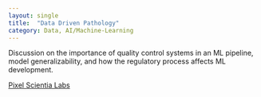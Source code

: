 ```yaml
---
layout: single
title:  "Data Driven Pathology"
category: Data, AI/Machine-Learning
---
```


Discussion on the importance of quality control systems in an ML pipeline, model generalizability, and how the regulatory process affects ML development.


[Pixel Scientia Labs](https://pixelscientia.com/podcast/data-driven-pathology-with-coleman-stavish-and-julianna-ianni-from-proscia/)